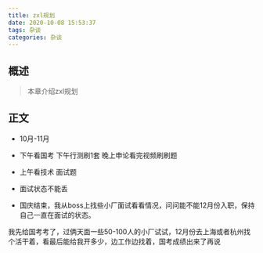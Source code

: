 ```yaml
---
title: zxl规划
date: 2020-10-08 15:53:37
tags: 杂谈
categories: 杂谈
---
```


## 概述

> 本章介绍zxl规划

<!--more-->

## 正文

- 10月-11月
- 下午看国考   下午行测刷1套 晚上申论看完视频刷刷题
- 上午看技术  面试题
- 面试状态不能丢

- 国庆结束，我从boss上找些小厂面试看看情况，问问能不能12月份入职，保持自己一直在面试的状态。

我先给国考考了，过俩天面一些50-100人的小厂试试，12月份去上海或者杭州找个活干着，看最后能给我开多少，边工作边找着，国考成绩出来了再说